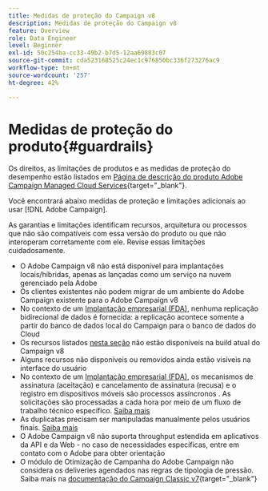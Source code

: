```yaml
---
title: Medidas de proteção do Campaign v8
description: Medidas de proteção do Campaign v8
feature: Overview
role: Data Engineer
level: Beginner
exl-id: 50c254ba-cc33-49b2-b7d5-12aa69883c07
source-git-commit: cda523168525c24ec1c976850bc336f273276ac9
workflow-type: tm+mt
source-wordcount: '257'
ht-degree: 42%

---
```


# Medidas de proteção do produto{#guardrails}

Os direitos, as limitações de produtos e as medidas de proteção do desempenho estão listados em [Página de descrição do produto Adobe Campaign Managed Cloud Services](https://helpx.adobe.com/br/legal/product-descriptions/adobe-campaign-managed-cloud-services.html){target=&quot;_blank&quot;}.

Você encontrará abaixo medidas de proteção e limitações adicionais ao usar [!DNL Adobe Campaign].

As garantias e limitações identificam recursos, arquitetura ou processos que não são compatíveis com essa versão do produto ou que não interoperam corretamente com ele. Revise essas limitações cuidadosamente.

* O Adobe Campaign v8 não está disponível para implantações locais/híbridas, apenas as lançadas como um serviço na nuvem gerenciado pela Adobe
* Os clientes existentes não podem migrar de um ambiente do Adobe Campaign existente para o Adobe Campaign v8
* No contexto de um [Implantação empresarial (FDA)](../architecture/enterprise-deployment.md), nenhuma replicação bidirecional de dados é fornecida: a replicação acontece somente a partir do banco de dados local do Campaign para o banco de dados do Cloud
* Os recursos listados [nesta seção](v7-to-v8.md#gs-unavailable-features) não estão disponíveis na build atual do Campaign v8
* Alguns recursos não disponíveis ou removidos ainda estão visíveis na interface do usuário
* No contexto de um [Implantação empresarial (FDA)](../architecture/enterprise-deployment.md), os mecanismos de assinatura (aceitação) e cancelamento de assinatura (recusa) e o registro em dispositivos móveis são processos assíncronos . As solicitações são processadas a cada hora por meio de um fluxo de trabalho técnico específico. [Saiba mais](../architecture/replication.md#tech-wf)
* As duplicatas precisam ser manipuladas manualmente pelos usuários finais. [Saiba mais](../architecture/keys.md)
* O Adobe Campaign v8 não suporta throughput estendida em aplicativos da API e da Web - no caso de necessidades específicas, entre em contato com o Adobe para obter orientação
* O módulo de Otimização de Campanha do Adobe Campaign não considera os deliveries agendados nas regras de tipologia de pressão. Saiba mais na [documentação do Campaign Classic v7](https://experienceleague.adobe.com/docs/campaign-classic/using/orchestrating-campaigns/campaign-optimization/pressure-rules.html?lang=pt-BR#setting-the-period){target=&quot;_blank&quot;}